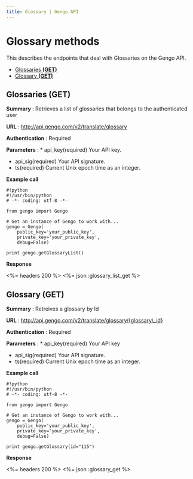 ```yaml
---
title: Glossary | Gengo API
---
```


# Glossary methods

This describes the endpoints that deal with Glossaries on the Gengo API.

* [Glossaries __(GET)__](#glossaries-get)
* [Glossary __(GET)__](#glossary-get)


## Glossaries (GET)

__Summary__
: Retrieves a list of glossaries that belongs to the authenticated user

__URL__
: http://api.gengo.com/v2/translate/glossary

__Authentication__
: Required

__Parameters__
: * api\_key(required) Your API key.
  * api\_sig(required) Your API signature.
  * ts(required) Current Unix epoch time as an integer.

__Example call__

    #!python
    #!/usr/bin/python
    # -*- coding: utf-8 -*-

    from gengo import Gengo

    # Get an instance of Gengo to work with...
    gengo = Gengo(
        public_key='your_public_key',
        private_key='your_private_key',
        debug=False)

    print gengo.getGlossaryList()


__Response__

<%= headers 200 %>
<%= json :glossary_list_get %>


## Glossary (GET)

__Summary__
: Retreives a glossary by Id

__URL__
: http://api.gengo.com/v2/translate/glossary/{glossary\_id}

__Authentication__
: Required

__Parameters__
: * api\_key(required) Your API key
  * api\_sig(required) Your API signature.
  * ts(required) Current Unix epoch time as an integer.

__Example call__

    #!python
    #!/usr/bin/python
    # -*- coding: utf-8 -*-

    from gengo import Gengo

    # Get an instance of Gengo to work with...
    gengo = Gengo(
        public_key='your_public_key',
        private_key='your_private_key',
        debug=False)

    print gengo.getGlossary(id="115")

__Response__

<%= headers 200 %>
<%= json :glossary_get %>
